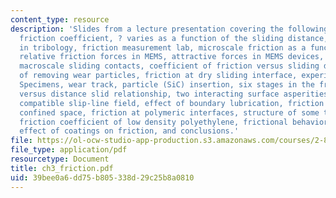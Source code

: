 ```yaml
---
content_type: resource
description: 'Slides from a lecture presentation covering the following topics: Friction,
  friction coefficient, ? varies as a function of the sliding distance, scale issues
  in tribology, friction measurement lab, microscale friction as a function of coating,
  relative friction forces in MEMS, attractive forces in MEMS devices, friction at
  macroscale sliding contacts, coefficient of friction versus sliding distance, effect
  of removing wear particles, friction at dry sliding interface, experimental setup,
  Specimens, wear track, particle (SiC) insertion, six stages in the frictional force
  versus distance slid relationship, two interacting surface asperities, geometrically
  compatible slip-line field, effect of boundary lubrication, friction in geometrically
  confined space, friction at polymeric interfaces, structure of some thermoplastics,
  friction coefficient of low density polyethylene, frictional behavior of composites,
  effect of coatings on friction, and conclusions.'
file: https://ol-ocw-studio-app-production.s3.amazonaws.com/courses/2-800-tribology-fall-2004/39bee0a6dd75b805338d29c25b8a0810_ch3_friction.pdf
file_type: application/pdf
resourcetype: Document
title: ch3_friction.pdf
uid: 39bee0a6-dd75-b805-338d-29c25b8a0810
---
```


